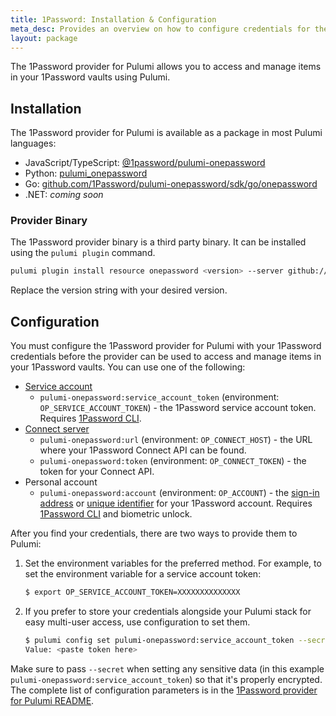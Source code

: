 ```yaml
---
title: 1Password: Installation & Configuration
meta_desc: Provides an overview on how to configure credentials for the 1Password provider for Pulumi.
layout: package
---
```


The 1Password provider for Pulumi allows you to access and manage items in your 1Password vaults using Pulumi.

## Installation

The 1Password provider for Pulumi is available as a package in most Pulumi languages:

- JavaScript/TypeScript: [@1password/pulumi-onepassword](https://www.npmjs.com/package/@1password/pulumi-onepassword)
- Python: [pulumi_onepassword](https://pypi.org/project/pulumi-onepassword/)
- Go: [github.com/1Password/pulumi-onepassword/sdk/go/onepassword](https://pkg.go.dev/github.com/1Password/pulumi-onepassword/sdk/go/onepassword)
- .NET: _coming soon_

### Provider Binary

The 1Password provider binary is a third party binary. It can be installed using the `pulumi plugin` command.

```sh
pulumi plugin install resource onepassword <version> --server github://api.github.com/1Password
```

Replace the version string with your desired version.

## Configuration

You must configure the 1Password provider for Pulumi with your 1Password credentials before the provider can be used to access and manage items in your 1Password vaults. You can use one of the following:

- [Service account](https://developer.1password.com/docs/service-accounts/get-started)
  - `pulumi-onepassword:service_account_token` (environment: `OP_SERVICE_ACCOUNT_TOKEN`) - the 1Password service account token. Requires [1Password CLI](https://developer.1password.com/docs/cli/get-started/).
- [Connect server](https://developer.1password.com/docs/connect/get-started)
  - `pulumi-onepassword:url` (environment: `OP_CONNECT_HOST`) - the URL where your 1Password Connect API can be found.
  - `pulumi-onepassword:token` (environment: `OP_CONNECT_TOKEN`) - the token for your Connect API.
- Personal account
  - `pulumi-onepassword:account` (environment: `OP_ACCOUNT`) - the [sign-in address](https://support.1password.com/1password-glossary/#sign-in-address) or [unique identifier](https://developer.1password.com/docs/cli/reference/#unique-identifiers-ids) for your 1Password account. Requires [1Password CLI](https://developer.1password.com/docs/cli/get-started/) and biometric unlock.

After you find your credentials, there are two ways to provide them to Pulumi:

1. Set the environment variables for the preferred method. For example, to set the environment variable for a service account token:

   ```sh
   $ export OP_SERVICE_ACCOUNT_TOKEN=XXXXXXXXXXXXXX
   ```

2. If you prefer to store your credentials alongside your Pulumi stack for easy multi-user access, use configuration to set them.

   ```sh
   $ pulumi config set pulumi-onepassword:service_account_token --secret
   Value: <paste token here>
   ```

Make sure to pass `--secret` when setting any sensitive data (in this example `pulumi-onepassword:service_account_token`) so that it's properly encrypted. The complete list of configuration parameters is in the [1Password provider for Pulumi README](https://github.com/1Password/pulumi-onepassword/blob/main/README.md).
